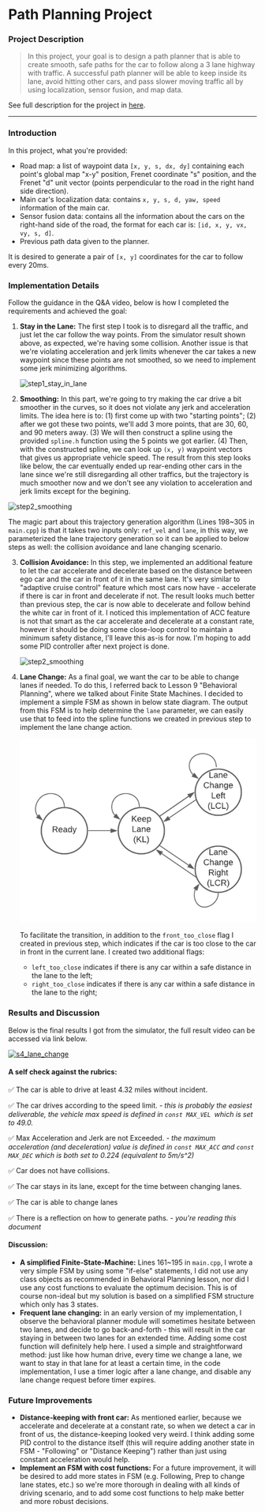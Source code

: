# Path Planning Project

### Project Description

>  In this project, your goal is to design a path planner that is able to create smooth, safe paths for the car to follow along a 3 lane highway with traffic. A successful path planner will be able to keep inside its lane, avoid hitting other cars, and pass slower moving traffic all by using localization, sensor fusion, and map data.

See full description for the project in [here](https://github.com/linyilu0323/CarND_P7_PathPlanning/blob/master/Project_Instructions.md).

------

### Introduction

In this project, what you're provided:

- Road map: a list of waypoint data `[x, y, s, dx, dy]` containing each point's global map "x-y" position, Frenet coordinate "s" position, and the Frenet "d" unit vector (points perpendicular to the road in the right hand side direction).
- Main car's localization data: contains `x, y, s, d, yaw, speed` information of the main car.
- Sensor fusion data: contains all the information about the cars on the right-hand side of the road, the format for each car is: `[id, x, y, vx, vy, s, d]`.
- Previous path data given to the planner.

It is desired to generate a pair of `[x, y]` coordinates for the car to follow every 20ms.

### Implementation Details

Follow the guidance in the Q&A video, below is how I completed the requirements and achieved the goal:

1. **Stay in the Lane:** The first step I took is to disregard all the traffic, and just let the car follow the way points. From the simulator result shown above, as expected, we're having some collision. Another issue is that we're violating acceleration and jerk limits whenever the car takes a new waypoint since these points are not smoothed, so we need to implement some jerk minimizing algorithms.

   ![step1_stay_in_lane](./img/s1.gif)

   

2. **Smoothing:** In this part, we're going to try making the car drive a bit smoother in the curves, so it does not violate any jerk and acceleration limits. The idea here is to: (1) first come up with two "starting points"; (2) after we got these two points, we'll add 3 more points, that are 30, 60, and 90 meters away. (3) We will then construct a spline using the provided `spline.h` function using the 5 points we got earlier. (4) Then, with the constructed spline, we can look up  `(x, y)` waypoint vectors that gives us appropriate vehicle speed. The result from this step looks like below, the car eventually ended up rear-ending other cars in the lane since we're still disregarding all other traffics, but the trajectory is much smoother now and we don't see any violation to acceleration and jerk limits except for the begining. 

![step2_smoothing](./img/s2.gif)

The magic part about this trajectory generation algorithm (Lines 198~305 in `main.cpp`) is that it takes two inputs only: `ref_vel` and `lane`, in this way, we parameterized the lane trajectory generation so it can be applied to below steps as well: the collision avoidance and lane changing scenario.



3. **Collision Avoidance:** In this step, we implemented an additional feature to let the car accelerate and decelerate based on the distance between ego car and the car in front of it in the same lane. It's very similar to "adaptive cruise control" feature which most cars now have - accelerate if there is car in front and decelerate if not. The result looks much better than previous step, the car is now able to decelerate and follow behind the white car in front of it. I noticed this implementation of ACC feature is not that smart as the car accelerate and decelerate at a constant rate, however it should be doing some close-loop control to maintain a minimum safety distance, I'll leave this as-is for now. I'm hoping to add some PID controller after next project is done.

   ![step2_smoothing](./img/s3.gif)

   

4. **Lane Change:** As a final goal, we want the car to be able to change lanes if needed. To do this, I referred back to Lesson 9 "Behavioral Planning", where we talked about Finite State Machines. I decided to implement a simple FSM as shown in below state diagram. The output from this FSM is to help determine the `lane` parameter, we can easily use that to feed into the spline functions we created in previous step to implement the lane change action.

   ![Car_SFM](./img/Car_SFM.png)

   To facilitate the transition, in addition to the `front_too_close` flag I created in previous step, which indicates if the car is too close to the car in front in the current lane. I created two additional flags:

   - `left_too_close` indicates if there is any car within a safe distance in the lane to the left;
   - `right_too_close` indicates if there is any car within a safe distance in the lane to the right;

### Results and Discussion

Below is the final results I got from the simulator, the full result video can be accessed via link below.

[![s4_lane_change](./img/s4_short.gif)](https://youtu.be/8rmYgzIbmog)

#### **A self check against the rubrics:**

:white_check_mark: The car is able to drive at least 4.32 miles without incident. 

:white_check_mark: The car drives according to the speed limit. *- this is probably the easiest deliverable, the vehicle max speed is defined in `const MAX_VEL `which is set to 49.0.*

:white_check_mark: Max Acceleration and Jerk are not Exceeded. *- the maximum acceleration (and deceleration) value is defined in `const MAX_ACC` and `const MAX_DEC` which is both set to 0.224 (equivalent to 5m/s^2)*

:white_check_mark: Car does not have collisions. 

:white_check_mark: The car stays in its lane, except for the time between changing lanes.

:white_check_mark: The car is able to change lanes

:white_check_mark: There is a reflection on how to generate paths. *- you're reading this document*

#### **Discussion:**

- **A simplified Finite-State-Machine:** Lines 161~195 in `main.cpp`, I wrote a very simple FSM by using some "if-else" statements, I did not use any class objects as recommended in Behavioral Planning lesson, nor did I use any cost functions to evaluate the optimum decision. This is of course non-ideal but my solution is based on a simplified FSM structure which only has 3 states.
- **Frequent lane changing:** in an early version of my implementation, I observe the behavioral planner module will sometimes hesitate between two lanes, and decide to go back-and-forth - this will result in the car staying in between two lanes for an extended time. Adding some cost function will definitely help here. I used a simple and straightforward method: just like how human drive, every time we change a lane, we want to stay in that lane for at least a certain time, in the code implementation, I use a timer logic after a lane change, and disable any lane change request before timer expires.


### Future Improvements

- **Distance-keeping with front car:** As mentioned earlier, because we accelerate and decelerate at a constant rate, so when we detect a car in front of us, the distance-keeping looked very weird. I think adding some PID control to the distance itself (this will require adding another state in FSM - "Following" or "Distance Keeping") rather than just using constant acceleration would help.
- **Implement an FSM with cost functions:** For a future improvement, it will be desired to add more states in FSM (e.g. Following, Prep to change lane states, etc.) so we're more thorough in dealing with all kinds of driving scenario, and to add some cost functions to help make better and more robust decisions.



